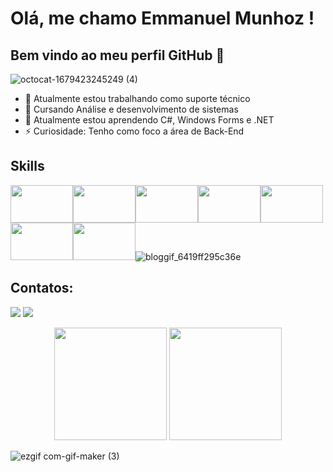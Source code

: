 # Olá, me chamo Emmanuel Munhoz ! 
## Bem vindo ao meu perfil GitHub 👋

![octocat-1679423245249 (4)](https://user-images.githubusercontent.com/109323615/226710389-f7695ffd-a20d-45a7-954f-e796da14dc7e.png)
- 🔭 Atualmente estou trabalhando como suporte técnico
- 🚀 Cursando Análise e desenvolvimento de sistemas 
- 🌱 Atualmente estou aprendendo C#, Windows Forms e .NET
- ⚡ Curiosidade: Tenho como foco a área de Back-End 
 





## Skills  

<img src="https://cdn.jsdelivr.net/gh/devicons/devicon/icons/html5/html5-original.svg" height="60" width="100"/><img src="https://cdn.jsdelivr.net/gh/devicons/devicon/icons/css3/css3-original.svg" height="60" width="100"/><img src="https://cdn.jsdelivr.net/gh/devicons/devicon/icons/csharp/csharp-original.svg" height="60" width="100"/><img src="https://cdn.jsdelivr.net/gh/devicons/devicon/icons/dot-net/dot-net-original-wordmark.svg" height="60" width="100"/><img src="https://cdn.jsdelivr.net/gh/devicons/devicon/icons/mysql/mysql-plain-wordmark.svg" height="60" width="100"/><img src="https://cdn.jsdelivr.net/gh/devicons/devicon/icons/postgresql/postgresql-original-wordmark.svg" height="60" width="100"/><img src="https://cdn.jsdelivr.net/gh/devicons/devicon/icons/python/python-original.svg"  height="60" width="100"/>![bloggif_6419ff295c36e](https://user-images.githubusercontent.com/109323615/226714146-8a5b37fb-b0ae-46d7-867e-13df52617410.gif)



## Contatos:

<div>
<a href = "mailto:emmanuelmunhoz1@gmail.com"><img src="https://img.shields.io/badge/Gmail-D14836?style=for-the-badge&logo=gmail&logoColor=white" target="_blank"></a>
<a href="https://www.linkedin.com/in/emmanuelmunhoz1/" target="_blank"><img src="https://img.shields.io/badge/-LinkedIn-%230077B5?style=for-the-badge&logo=linkedin&logoColor=white" target="_blank"></a>   
</div>


<p align="center"  >
  <img height="180em" src="https://github-readme-stats.vercel.app/api?username=emmanuelmunhoz&show_icons=true&theme=dark&include_all_commits=true&count_private=true"/>
  <img height="180em" src="https://github-readme-stats.vercel.app/api/top-langs/?username=emmanuelmunhoz&layout=compact&langs_count=16&theme=dark"/>


![ezgif com-gif-maker (3)](https://user-images.githubusercontent.com/109323615/179144397-3b6ddaad-3afd-4168-8ede-5960ccbb1e92.gif) </P>


